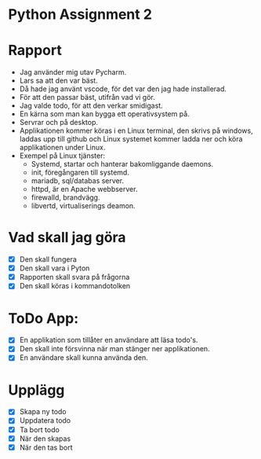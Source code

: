 # Python Assignment 2


# Rapport
- Jag använder mig utav Pycharm.
- Lars sa att den var bäst.
- Då hade jag använt vscode, för det var den jag hade installerad. 
- För att den passar bäst, utifrån vad vi gör. 
- Jag valde todo, för att den verkar smidigast. 
- En kärna som man kan bygga ett operativsystem på.
- Servrar och på desktop. 
- Applikationen kommer köras i en Linux terminal, den skrivs på windows, laddas upp till github och Linux systemet kommer ladda ner och köra applikationen under Linux. 
- Exempel på Linux tjänster:
    - Systemd, startar och hanterar bakomliggande daemons. 
    - init, föregångaren till systemd. 
    - mariadb, sql/databas server. 
    - httpd, är en Apache webbserver.
    - firewalld, brandvägg. 
    - libvertd, virtualiserings deamon.
    
# Vad skall jag göra 
- [x] Den skall fungera
- [x] Den skall vara i Pyton
- [x] Rapporten skall svara på frågorna
- [x] Den skall köras i kommandotolken

# ToDo App:
- [x] En applikation som tillåter en användare att läsa todo's.
- [x] Den skall inte försvinna när man stänger ner applikationen. 
- [x] En användare skall kunna använda den. 

# Upplägg
- [x] Skapa ny todo
- [x] Uppdatera todo
- [x] Ta bort todo
- [x] När den skapas
- [x] När den tas bort
